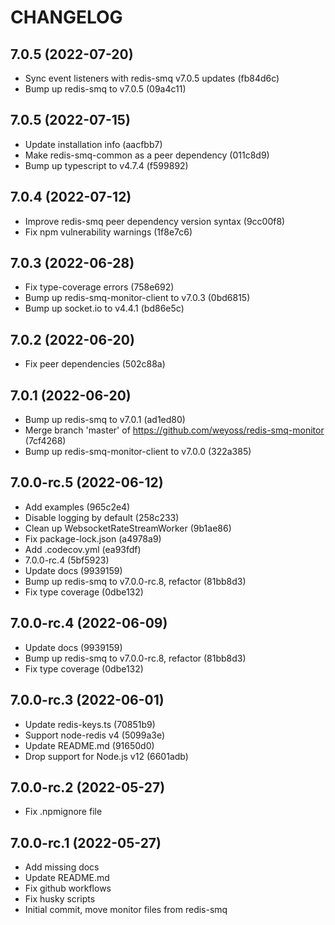 # CHANGELOG

## 7.0.5 (2022-07-20)

* Sync event listeners with redis-smq v7.0.5 updates (fb84d6c)
* Bump up redis-smq to v7.0.5 (09a4c11)

## 7.0.5 (2022-07-15)

* Update installation info (aacfbb7)
* Make redis-smq-common as a peer dependency (011c8d9)
* Bump up typescript to v4.7.4 (f599892)

## 7.0.4 (2022-07-12)

* Improve redis-smq peer dependency version syntax (9cc00f8)
* Fix npm vulnerability warnings (1f8e7c6)

## 7.0.3 (2022-06-28)

* Fix type-coverage errors (758e692)
* Bump up redis-smq-monitor-client to v7.0.3 (0bd6815)
* Bump up socket.io to v4.4.1 (bd86e5c)

## 7.0.2 (2022-06-20)

* Fix peer dependencies (502c88a)

## 7.0.1 (2022-06-20)

* Bump up redis-smq to v7.0.1 (ad1ed80)
* Merge branch 'master' of https://github.com/weyoss/redis-smq-monitor (7cf4268)
* Bump up redis-smq-monitor-client to v7.0.0 (322a385)

## 7.0.0-rc.5 (2022-06-12)

* Add examples (965c2e4)
* Disable logging by default (258c233)
* Clean up WebsocketRateStreamWorker (9b1ae86)
* Fix package-lock.json (a4978a9)
* Add .codecov.yml (ea93fdf)
* 7.0.0-rc.4 (5bf5923)
* Update docs (9939159)
* Bump up redis-smq to v7.0.0-rc.8, refactor (81bb8d3)
* Fix type coverage (0dbe132)

## 7.0.0-rc.4 (2022-06-09)

* Update docs (9939159)
* Bump up redis-smq to v7.0.0-rc.8, refactor (81bb8d3)
* Fix type coverage (0dbe132)

## 7.0.0-rc.3 (2022-06-01)

* Update redis-keys.ts (70851b9)
* Support node-redis v4 (5099a3e)
* Update README.md (91650d0)
* Drop support for Node.js v12 (6601adb)

## 7.0.0-rc.2 (2022-05-27)

* Fix .npmignore file

## 7.0.0-rc.1 (2022-05-27)

* Add missing docs
* Update README.md
* Fix github workflows
* Fix husky scripts
* Initial commit, move monitor files from redis-smq